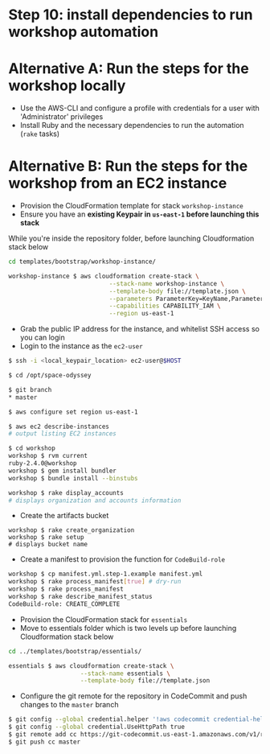 Step 10: install dependencies to run workshop automation
====

Alternative A: Run the steps for the workshop locally 
=====

- Use the AWS-CLI and configure a profile with credentials for a user with 'Administrator' privileges
- Install Ruby and the necessary dependencies to run the automation (```rake``` tasks) 
 
Alternative B: Run the steps for the workshop from an EC2 instance
=====
   
- Provision the CloudFormation template for stack ```workshop-instance```
- Ensure you have an **existing Keypair in `us-east-1` before launching this stack**

While you're inside the repository folder, before launching Cloudformation stack below


```bash
cd templates/bootstrap/workshop-instance/
```

```bash
workshop-instance $ aws cloudformation create-stack \
                            --stack-name workshop-instance \
                            --template-body file://template.json \
                            --parameters ParameterKey=KeyName,ParameterValue=km \
                            --capabilities CAPABILITY_IAM \
                            --region us-east-1
```

- Grab the public IP address for the instance, and whitelist SSH access so you can login
- Login to the instance as the ```ec2-user```

```bash
$ ssh -i <local_keypair_location> ec2-user@$HOST

$ cd /opt/space-odyssey

$ git branch
* master

$ aws configure set region us-east-1

$ aws ec2 describe-instances
# output listing EC2 instances 

$ cd workshop
workshop $ rvm current
ruby-2.4.0@workshop
workshop $ gem install bundler
workshop $ bundle install --binstubs

workshop $ rake display_accounts
# displays organization and accounts information

```

- Create the artifacts bucket

```
workshop $ rake create_organization
workshop $ rake setup
# displays bucket name

```

- Create a manifest to provision the function for ```CodeBuild-role```

```bash
workshop $ cp manifest.yml.step-1.example manifest.yml
workshop $ rake process_manifest[true] # dry-run
workshop $ rake process_manifest
workshop $ rake describe_manifest_status
CodeBuild-role: CREATE_COMPLETE
```

- Provision the CloudFormation stack for ```essentials```
- Move to essentials folder which is two levels up before launching Cloudformation stack below

```bash
cd ../templates/bootstrap/essentials/
```

```bash
essentials $ aws cloudformation create-stack \
                    --stack-name essentials \
                    --template-body file://template.json
```

- Configure the git remote for the repository in CodeCommit and push changes to the ```master``` branch

```bash
$ git config --global credential.helper '!aws codecommit credential-helper $@'
$ git config --global credential.UseHttpPath true
$ git remote add cc https://git-codecommit.us-east-1.amazonaws.com/v1/repos/space-odyssey
$ git push cc master
```
